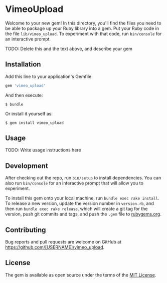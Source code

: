 # VimeoUpload

Welcome to your new gem! In this directory, you'll find the files you need to be able to package up your Ruby library into a gem. Put your Ruby code in the file `lib/vimeo_upload`. To experiment with that code, run `bin/console` for an interactive prompt.

TODO: Delete this and the text above, and describe your gem

## Installation

Add this line to your application's Gemfile:

```ruby
gem 'vimeo_upload'
```

And then execute:

    $ bundle

Or install it yourself as:

    $ gem install vimeo_upload

## Usage

TODO: Write usage instructions here

## Development

After checking out the repo, run `bin/setup` to install dependencies. You can also run `bin/console` for an interactive prompt that will allow you to experiment.

To install this gem onto your local machine, run `bundle exec rake install`. To release a new version, update the version number in `version.rb`, and then run `bundle exec rake release`, which will create a git tag for the version, push git commits and tags, and push the `.gem` file to [rubygems.org](https://rubygems.org).

## Contributing

Bug reports and pull requests are welcome on GitHub at https://github.com/[USERNAME]/vimeo_upload.


## License

The gem is available as open source under the terms of the [MIT License](http://opensource.org/licenses/MIT).

